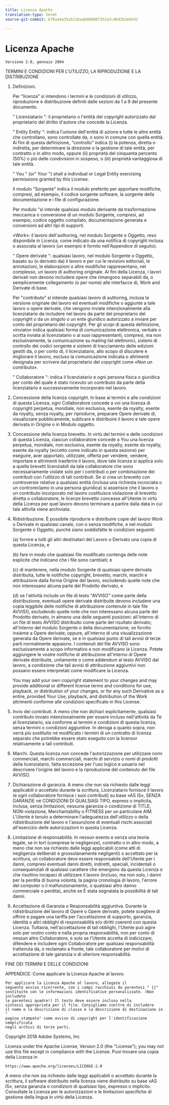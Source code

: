 ```yaml
---
title: Licenza Apache
translation-type: tm+mt
source-git-commit: b76aa4a35a5216aabd60d07352a7c4bd2b3e6e32

---
```



# Licenza Apache

    Versione 2.0, gennaio 2004
<!--                        https://www.apache.org/licenses/  -->

TERMINI E CONDIZIONI PER L'UTILIZZO, LA RIPRODUZIONE E LA DISTRIBUZIONE

1. Definizioni.

   Per "licenza" si intendono i termini e le condizioni di utilizzo, riproduzione e distribuzione definiti dalle sezioni da 1 a 9 del presente documento.

   " Licenziatario ": il proprietario o l'entità del copyright autorizzato dal proprietario del diritto d'autore che concede la Licenza.

   " Entity Entity ": indica l'unione dell'entità di azione e tutte
le altre entità che controllano, sono controllate da, o sono in comune con quella entità. Ai fini di questa definizione,
"controllo" indica (i) la potenza, diretta o indiretta, per determinare la direzione o la gestione di tale entità, per contratto o
in altro modo, oppure (ii) proprietà del cinquanta percento (50%) o più delle condivisioni in sospeso, o (iii) proprietà vantaggiosa di tale entità.

   " You " (or" Your ") shall a individual or Legal Entity
exercising permissions granted by this License.

   Il modulo "Sorgente" indica il modulo preferito per apportare modifiche,
compresi, ad esempio, il codice sorgente software, la sorgente della documentazione
e i file di configurazione.

   Per modulo "si intende qualsiasi modulo derivante da trasformazione meccanica
o conversione di un modulo Sorgente, compresi, ad esempio,
codice oggetto compilato, documentazione generata e conversioni ad altri tipi di supporti.

   «Work»: il lavoro dell'authoring, nel modulo Sorgente o
Oggetto, reso disponibile in Licenza, come indicato da una
notifica di copyright inclusa o associata al lavoro
(un esempio è fornito nell'Appendice di seguito).

   " Opere derivate ": qualsiasi lavoro, nel modulo Sorgente o Oggetto,
basato su (o derivato da) il lavoro e per cui le revisioni editoriali, le annotazioni, le elaborazioni o altre modifiche
rappresentano, nel complesso, un lavoro di authoring originale. Ai fini
della Licenza, i lavori derivati non devono includere opere che rimangono
separabili da, o semplicemente collegamento (o per nome) alle interfacce di,
Work and Derivate di base.

   Per "contributo" si intende qualsiasi lavoro di authoring, inclusa
la versione originale del lavoro ed eventuali modifiche o aggiunte
a tale lavoro o opere derivate, che vengono inviate intenzionalmente
alla licenziatario da includere nel lavoro da parte del proprietario
del copyright o da un singolo o un ente giuridico autorizzato a inviare per conto del
proprietario del copyright. Per gli scopi di questa definizione, «inviato»
indica qualsiasi forma di comunicazione elettronica, verbale o scritta inviata
al licenziatario o ai suoi rappresentanti, compresi, ma non esclusivamente, la comunicazione su mailing list elettronici, sistemi di controllo dei codici sorgente e sistemi di tracciamento delle edizioni gestiti da, o per conto di, il
licenziatario, allo scopo di discutere e migliorare il lavoro, escluso la comunicazione indicata o altrimenti designata per scrivere dal proprietario del copyright come «Non un contributo».

   " Collaboratore ": indica il licenziatario e ogni persona fisica o giuridica per conto del quale è stato ricevuto un contributo da parte della licenziatario e
successivamente incorporato nel lavoro.

2. Concessione della licenza copyright. In base ai termini e alle condizioni di
questa Licenza, ogni Collaboratore concede a voi una licenza di copyright perpetua,
mondiale, non esclusiva, esente da royalty, esente da royalty, senza royalty, per riprodurre, preparare Opere derivate di,
visualizzare pubblicamente, sublicare e distribuire il lavoro e tale opere derivata in Origine o in Modulo oggetto.

3. Concessione della licenza brevetto. In virtù dei termini e delle condizioni di
questa Licenza, ciascun collaboratore concede a You una licenza perpetua,
mondiale, non esclusiva, esente da royalty, esente da royalty, esente da royalty (eccetto come indicato in questa sezione) per eseguire, aver apportato,
utilizzate, offerta per vendere, vendere, importare e altrimenti trasferire il lavoro, dove tale licenza si applica solo a quelle brevetti licenziabili
da tale collaboratore che sono necessariamente violate solo per i contributi o per combinazione dei contributi con l'utilizzo di tali contributi. Se si crea un brevetto con controversie relative a qualsiasi entità (inclusa una
richiesta incrociata o un controreclamo in una persona giuridica) si asserisce che il lavoro o
un contributo incorporato nel lavoro costituisce violazione di brevetto diretta
o collaboratore, le licenze brevetto concesse all'Utente in virtù della Licenza per quel lavoro devono terminare
a partire dalla data in cui tale attività viene archiviata.

4. Ridistribuzione. È possibile riprodurre e distribuire copie del lavoro Work o Derivate in qualsiasi canale, con o senza
modifiche, e nel modulo Sorgente o Oggetto, purché siano
soddisfatte le condizioni seguenti:

   (a) fornire a tutti gli altri destinatari del Lavoro o
Derivato una copia di questa Licenza, e

   (b) fare in modo che qualsiasi file modificato contenga delle note
esplicite che indicano che i file sono cambiati; e

   (c) di mantenere, nella modulo Sorgente di qualsiasi opere
derivata distribuita, tutte le notifiche copyright, brevetto, marchi, marchi e
attribuzione dalla forma Origine del lavoro,
escludendo quelle note che non interessano alcuna parte del
Prodotto derivato, e

   (d) se l'attività include un file di testo "AVVISO" come parte della distribuzione, eventuali opere derivate distribuite devono
includere una copia leggibile delle notifiche di attribuzione contenute
in tale file AVVISO, escludendo quelle note che non
interessano alcuna parte del Prodotto derivato, in almeno una
delle seguenti posizioni: all'interno di un file di testo AVVISO distribuito
come parte del risultato derivato; all'interno del modulo Sorgente o
della documentazione, se fornito insieme a Opere derivate; oppure,
all'interno di una visualizzazione generata da Opere derivate, se e
in qualsiasi punto di tali avvisi di terze parti normalmente appaiono. I contenuti
del file AVVISO sono esclusivamente a scopo informativo e
non modificano la Licenza. Potete aggiungere le vostre notifiche di attribuzione
all'interno di Opere derivate distribuite, unitamente
o come addendum al testo AVVISO dal lavoro, a condizione
che tali avvisi di attribuzione aggiuntivi non possano essere interpretati
come modificare la Licenza.

   You may add your own copyright statement to your changes and
may provide additional or different license terms and conditions
for use, playback, or distribution of your changes, or
for any such Derivative as a entire, provided Your Use,
playback, and distribution of the Work altrimenti conforme alle
condizioni specificate in this License.

5. Invio dei contributi. A meno che non dichiari esplicitamente, qualsiasi contributo inviato intenzionalmente per essere incluso nell'attività
da Te al licenziatario, sia conforme ai termini e condizioni di
questa licenza, senza termini o condizioni aggiuntive.
In deroga a quanto sopra, non verrà più sostituito né modificato
i termini di un contratto di licenza separato che potrebbe essere stato eseguito
con la licensor relativamente a tali contributi.

6. Marchi. Questa licenza non concede l'autorizzazione per utilizzare nomi commerciali,
marchi commerciali, marchi di servizio o nomi di prodotti della licenziatario,
fatta eccezione per l'uso logico e usuario nel descrivere l'origine
del lavoro e la riproduzione del contenuto del file AVVISO.

7. Dichiarazione di garanzia. A meno che non sia richiesto dalle leggi applicabili o
accettato durante la scrittura, Licenziatario fornisce il lavoro (e ogni
collaboratore fornisce i suoi contributi) su base «AS IS»,
SENZA GARANZIE né CONDIZIONI DI QUALSIASI TIPO, express o implicita, inclusa, senza limitazioni, nessuna garanzia o condizione
di TITLE, NON-violazione, Merchantability o FITNESS per un particolare AIM. L'Utente è tenuto a determinare l'adeguatezza
dell'utilizzo o della ridistribuzione del lavoro e l'assunzione di
eventuali rischi associati all'esercizio delle autorizzazioni in questa Licenza.

8. Limitazione di responsabilità. In nessun evento e senza una teoria legale,
se in tort (comprese le negligenze), contratto o in altro modo,
a meno che non sia richiesto dalle leggi applicabili (come atti di negligenza deliberati e grossolanamente
negligenti) o accettato per la scrittura, un collaboratore deve essere responsabile dell'Utente per i danni, compresi eventuali danni diretti, indiretti, speciali,
incidentali o consequenziali di qualsiasi carattere che emergono da questa Licenza o che risultino incapaci di utilizzare il
lavoro (incluso, ma non solo, i danni per la perdita di buona volontà,
la pagina cronologia di lavoro, l'errore del computer o il malfunzionamento, o qualsiasi altro danno commerciale o perdita), anche se È stata segnalata la possibilità di tali danni.

9. Accettazione di Garanzia o Responsabilità aggiuntiva. Durante la ridistribuzione
del lavoro di Opere o Opere derivate, potete scegliere di offrire e
pagare una tariffa per l'accettazione di supporto, garanzia, identità o altri obblighi di responsabilità e/o diritti coerenti con questa
Licenza. Tuttavia, nell'accettazione di tali obblighi, l'Utente può agire solo
per vostro conto e nella propria responsabilità, non per conto
di nessun altro Collaboratore, e solo se l'Utente accetta di indicizzare,
difendere e includere ogni Collaboratore per qualsiasi responsabilità
trattenuta da, o reclamato a fronte, tale collaboratore per motivi
di accettazione di tale garanzia o di ulteriore responsabilità.

FINE DEI TERMINI E DELLE CONDIZIONI

APPENDICE: Come applicare la Licenza Apache al lavoro.

    Per applicare la Licenza Apache al lavoro, allegate il
    seguente avviso ricorrente, con i campi racchiusi da parentesi " {}"
    sostituite con le informazioni identificative personalizzate. (Non includete
    le parentesi quadre!) Il testo deve essere incluso nella
    sintassi appropriata per il file. Consigliamo inoltre di includere
    il nome o la descrizione di classe e la descrizione di destinazione in "
    pagina stampata" come avviso di copyright per l'identificazione semplificata
    negli archivi di terze parti.

Copyright 2018 Adobe Systems, Inc

Licenza under the Apache License, Version 2.0 (the "License");
you may not use this file except in compliance with the License.
Puoi trovare una copia della Licenza in

    https://www.apache.org/licenses/LICENSE-2.0

A meno che non sia richiesto dalle leggi applicabili o accettato durante la scrittura, il software
distribuito nella licenza viene distribuito su base «AS IS»,
senza garanzia o condizioni di qualsiasi tipo, espresso o implicito.
Consultate la Licenza per le autorizzazioni e le limitazioni specifiche di gestione della lingua in virtù della Licenza.
